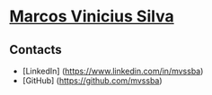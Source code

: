 # [Marcos Vinicius Silva](http://mvssba.com)

## Contacts

* [LinkedIn] (https://www.linkedin.com/in/mvssba)
* [GitHub] (https://github.com/mvssba)


